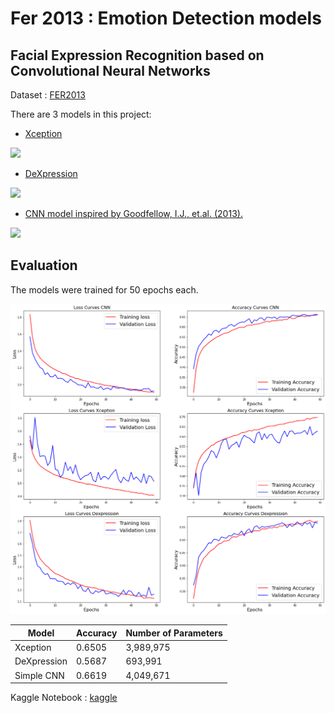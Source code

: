 # Fer 2013 : Emotion Detection models
## Facial Expression Recognition based on Convolutional Neural Networks



Dataset : [FER2013](https://www.kaggle.com/c/challenges-in-representation-learning-facial-expression-recognition-challenge/data/)


There are 3 models in this project:
- [Xception](https://arxiv.org/pdf/1610.02357.pdf)

 ![](https://www.researchgate.net/publication/342580102/figure/fig3/AS:908305815830530@1593568390179/Schematic-diagram-of-the-Xception-model.png)

- [DeXpression](https://arxiv.org/pdf/1509.05371.pdf)

![](https://qph.fs.quoracdn.net/main-qimg-252e5047af30f8ea18def43bb35dbf41.webp)
- [CNN model inspired by Goodfellow, I.J., et.al. (2013).](https://arxiv.org/pdf/1307.0414.pdf)

![](https://raw.githubusercontent.com/NJNischal/Facial-Expression-Recognition-with-CNNs/9999cbdaa55542e86e11a9e129bafcfb96bd0e60/model.png)


## Evaluation
The models were trained for 50 epochs each.

![](https://github.com/Anis-Bouaziz/FER2013-Emotion-Recognition/blob/master/Images/plots.png)

| Model | Accuracy | Number of Parameters |
| ---------- | ---------- | ---------- |
| Xception |0.6505 |3,989,975 |
| DeXpression | 0.5687 |693,991 |
| Simple CNN | 0.6619 |4,049,671 |

Kaggle Notebook : [kaggle](https://www.kaggle.com/anisbouaziz/emotion-recognition/notebook)